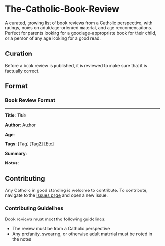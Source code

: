 # The-Catholic-Book-Review

A curated, growing list of book reviews from a Catholic perspective, with ratings, notes on adult/age-oriented material, and age reccomendations. Perfect for parents looking for a good age-appropriate book for their child, or a person of any age looking for a good read.

## Curation

Before a book review is published, it is reviewed to make sure that it is factually correct.

## Format

### Book Review Format
___

__Title__: *Title*

__Author__: Author

__Age__:

__Tags__: [Tag] [Tag2] [Etc]


__Summary__:


__Notes__:

## Contributing

Any Catholic in good standing is welcome to contribute. To contribute, navigate to the [Issues page](https://github.com/servusDei2018/The-Catholic-Book-Review/issues) and open a new issue.

### Contributing Guidelines

Book reviews must meet the following guidelines:

- The review must be from a Catholic perspective
- Any profanity, swearing, or otherwise adult material must be noted in the notes

